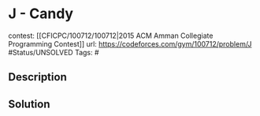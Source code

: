 # J - Candy

contest: [[CFICPC/100712/100712|2015 ACM Amman Collegiate Programming Contest]]
url: https://codeforces.com/gym/100712/problem/J
#Status/UNSOLVED
Tags: #

## Description

## Solution

